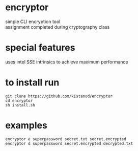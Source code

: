 # encryptor
simple CLI encryption tool  
assignment completed during cryptography class
# special features
uses intel SSE intrinsics to achieve maximum performance
# to install run
```
git clone https://github.com/kistanod/encryptor
cd encryptor
sh install.sh
```
# examples
```
encryptor e superpassword secret.txt secret.encrypted
encryptor d superpassword secret.encrypted decrypted.txt
```
